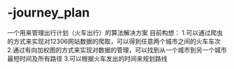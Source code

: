# -journey_plan
一个用来管理出行计划（火车出行）的算法解决方案
目前构想：
1.可以通过爬虫的方式来实现对12306网站数据的爬取，可以得到任意两个城市之间的火车车次
2.通过有向加权图的方式来实现对数据的管理，可以找到从一个城市到另一个城市最短时间及所有路径
3.可以根据火车发出的时间来规划路线
